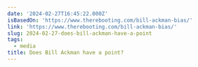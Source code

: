 ```yaml
---
date: '2024-02-27T16:45:22.000Z'
isBasedOn: 'https://www.therebooting.com/bill-ackman-bias/'
link: 'https://www.therebooting.com/bill-ackman-bias/'
slug: 2024-02-27-does-bill-ackman-have-a-point
tags:
  - media
title: Does Bill Ackman have a point?
---
```


